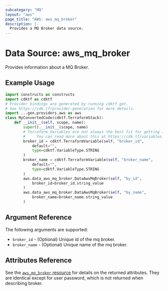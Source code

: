 ```yaml
---
subcategory: "MQ"
layout: "aws"
page_title: "AWS: aws_mq_broker"
description: |-
  Provides a MQ Broker data source.
---
```


# Data Source: aws_mq_broker

Provides information about a MQ Broker.

## Example Usage

```python
import constructs as constructs
import cdktf as cdktf
# Provider bindings are generated by running cdktf get.
# See https://cdk.tf/provider-generation for more details.
import ...gen.providers.aws as aws
class MyConvertedCode(cdktf.TerraformStack):
    def __init__(self, scope, name):
        super().__init__(scope, name)
        # Terraform Variables are not always the best fit for getting inputs in the context of Terraform CDK.
        #     You can read more about this at https://cdk.tf/variables
        broker_id = cdktf.TerraformVariable(self, "broker_id",
            default="",
            type=cdktf.VariableType.STRING
        )
        broker_name = cdktf.TerraformVariable(self, "broker_name",
            default="",
            type=cdktf.VariableType.STRING
        )
        aws.data_aws_mq_broker.DataAwsMqBroker(self, "by_id",
            broker_id=broker_id.string_value
        )
        aws.data_aws_mq_broker.DataAwsMqBroker(self, "by_name",
            broker_name=broker_name.string_value
        )
```

## Argument Reference

The following arguments are supported:

* `broker_id` - (Optional) Unique id of the mq broker.
* `broker_name` - (Optional) Unique name of the mq broker.

## Attributes Reference

See the [`aws_mq_broker` resource](/docs/providers/aws/r/mq_broker.html) for details on the returned attributes.
They are identical except for user password, which is not returned when describing broker.

<!-- cache-key: cdktf-0.17.0-pre.15 input-7ffa82076957bab673a76324f7f336a8761d3b92e6be49cf11be12e0b84fab5e -->